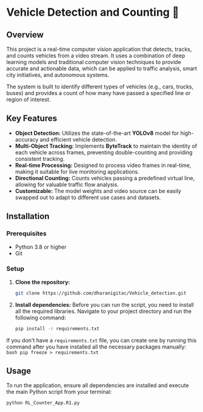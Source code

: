 # Vehicle Detection and Counting 🚗

## Overview
This project is a real-time computer vision application that detects, tracks, and counts vehicles from a video stream. It uses a combination of deep learning models and traditional computer vision techniques to provide accurate and actionable data, which can be applied to traffic analysis, smart city initiatives, and autonomous systems.

The system is built to identify different types of vehicles (e.g., cars, trucks, buses) and provides a count of how many have passed a specified line or region of interest.

## Key Features
- **Object Detection:** Utilizes the state-of-the-art **YOLOv8** model for high-accuracy and efficient vehicle detection.
- **Multi-Object Tracking:** Implements **ByteTrack** to maintain the identity of each vehicle across frames, preventing double-counting and providing consistent tracking.
- **Real-time Processing:** Designed to process video frames in real-time, making it suitable for live monitoring applications.
- **Directional Counting:** Counts vehicles passing a predefined virtual line, allowing for valuable traffic flow analysis.
- **Customizable:** The model weights and video source can be easily swapped out to adapt to different use cases and datasets.

## Installation

### Prerequisites
* Python 3.8 or higher
* Git

### Setup
1.  **Clone the repository:**
    ```bash
    git clone https://github.com/dharanigitac/Vehicle_detection.git
    ```

2.  **Install dependencies:**
    Before you can run the script, you need to install all the required libraries. Navigate to your project directory and run the following command:
    ```bash
    pip install -r requirements.txt
    ```

If you don't have a `requirements.txt` file, you can create one by running this command after you have installed all the necessary packages manually:
    ```bash
    pip freeze > requirements.txt
    ```

## Usage
To run the application, ensure all dependencies are installed and execute the main Python script from your terminal:

```bash
python RL_Counter_App.R1.py
